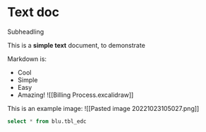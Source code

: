 # Text doc

Subheadling

This is a **simple text** document, to demonstrate 

Markdown is:
- Cool
- Simple
- Easy
- Amazing!
![[Billing Process.excalidraw]]

This is an example image:
![[Pasted image 20221023105027.png]]

```SQL
select * from blu.tbl_edc
```



